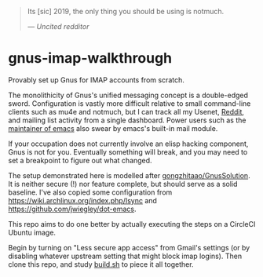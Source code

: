 > Its [sic] 2019, the only thing you should be using is notmuch.
>
> &mdash; <cite>Uncited redditor</cite>
# gnus-imap-walkthrough
Provably set up Gnus for IMAP accounts from scratch.

The monolithicity of Gnus's unified messaging concept is a double-edged sword.  Configuration is vastly more difficult relative to small command-line clients such as mu4e and notmuch, but I can track all my Usenet, [Reddit](https://github.com/dickmao/nnreddit), and mailing list activity from a single dashboard.  Power users such as the [maintainer of emacs](https://www.reddit.com/r/emacs/comments/54ox9p/how_do_work_with_mailing_lists/d84rz9e?utm_source=share&utm_medium=web2x) also swear by emacs's built-in mail module.

If your occupation does not currently involve an elisp hacking component, Gnus is not for you.  Eventually something will break, and you may need to set a breakpoint to figure out what changed.

The setup demonstrated here is modelled after [gongzhitaao/GnusSolution](https://github.com/gongzhitaao/GnusSolution).  It is neither secure (!) nor feature complete, but should serve as a solid baseline.  I've also copied some configuration from <https://wiki.archlinux.org/index.php/Isync> and <https://github.com/jwiegley/dot-emacs>.

This repo aims to do one better by actually executing the steps on a CircleCI Ubuntu image.

Begin by turning on "Less secure app access" from Gmail's settings (or by disabling whatever  upstream setting that might block imap logins).  Then clone this repo, and study [build.sh](https://github.com/dickmao/gnus-imap-walkthrough/blob/master/build.sh) to piece it all together.

